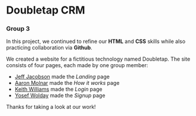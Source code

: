 # Doubletap CRM
### Group 3

In this project, we continued to refine our **HTML** and **CSS** skills while also practicing collaboration via **Github**.

We created a website for a fictitious technology named Doubletap. The site consists of four pages, each made by one group member:
* [Jeff Jacobson](https://github.com/jwjacobson "Jeff's Github") made the *Landing* page
* [Aaron Molnar](https://github.com/Eren-Enou "Aaron's Github") made the *How it works* page
* [Keith Williams](https://github.com/Marveljr1 "Keith's Github") made the *Login* page
* [Yosef Wolday](https://github.com/yosef-w "Yosef's Github") made the *Signup* page

Thanks for taking a look at our work!
